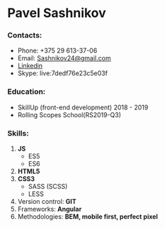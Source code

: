 # Pavel Sashnikov

### Contacts:
- Phone: +375 29 613-37-06
- Email: Sashnikov24@gmail.com
- [Linkedin](https://linkedin.com/in/pavel-sashnikov-416470179/)
- Skype: live:7dedf76e23c5e03f

### Education:
- SkillUp (front-end development) 2018 - 2019
- Rolling Scopes School(RS2019-Q3)

### Skills:
1. __JS__
    - ES5
    - ES6
2. __HTML5__
3. __CSS3__
    - SASS (SCSS)
    - LESS
4. Version control: __GIT__
5. Frameworks: __Angular__
6. Methodologies: __BEM, mobile first, perfect pixel__